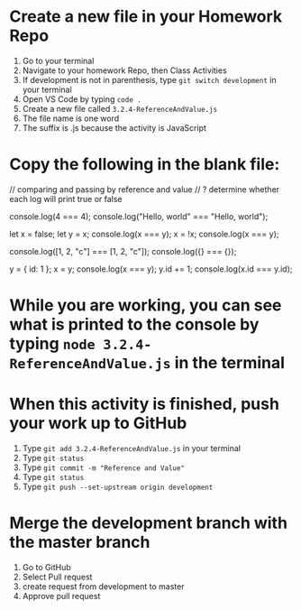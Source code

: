 # Create a new file in your Homework Repo
1. Go to your terminal
2. Navigate to your homework Repo, then Class Activities
3. If development is not in parenthesis, type `git switch development` in your terminal
4. Open VS Code by typing `code .`
5. Create a new file called `3.2.4-ReferenceAndValue.js`
  1. The file name is one word
  2. The suffix is .js because the activity is JavaScript

# Copy the following in the blank file:

// comparing and passing by reference and value
// ? determine whether each log will print true or false

console.log(4 === 4);
console.log("Hello, world" === "Hello, world");

let x = false;
let y = x;
console.log(x === y);
x = !x;
console.log(x === y);

console.log([1, 2, "c"] === [1, 2, "c"]);
console.log({} === {});

y = { id: 1 };
x = y;
console.log(x === y);
y.id += 1;
console.log(x.id === y.id);

# While you are working, you can see what is printed to the console by typing `node 3.2.4-ReferenceAndValue.js` in the terminal

# When this activity is finished, push your work up to GitHub
1. Type `git add 3.2.4-ReferenceAndValue.js` in your terminal
2. Type `git status`
3. Type `git commit -m "Reference and Value"`
4. Type `git status`
5. Type `git push --set-upstream origin development`


# Merge the development branch with the master branch
1. Go to GitHub
2. Select Pull request
3. create request from development to master
4. Approve pull request
